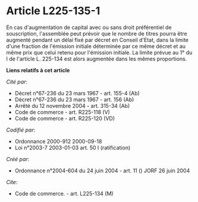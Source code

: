 # Article L225-135-1

En cas d'augmentation de capital avec ou sans droit préférentiel de souscription, l'assemblée peut prévoir que le nombre de
titres pourra être augmenté pendant un délai fixé par décret en Conseil d'Etat, dans la limite d'une fraction de l'émission
initiale déterminée par ce même décret et au même prix que celui retenu pour l'émission initiale. La limite prévue au 1° du I
de l'article L. 225-134 est alors augmentée dans les mêmes proportions.

**Liens relatifs à cet article**

_Cité par_:

  - Décret n°67-236 du 23 mars 1967 - art. 155-4 (Ab)
  - Décret n°67-236 du 23 mars 1967 - art. 156 (Ab)
  - Arrêté du 12 novembre 2004 - art. 315-34 (Ab)
  - Code de commerce - art. R225-118 (V)
  - Code de commerce - art. R225-120 (VD)

_Codifié par_:

  - Ordonnance 2000-912 2000-09-18
  - Loi n°2003-7 2003-01-03 art. 50 I (ratification)

_Créé par_:

  - Ordonnance n°2004-604 du 24 juin 2004 - art. 11 () JORF 26 juin 2004

_Cite_:

  - Code de commerce. - art. L225-134 (M)
